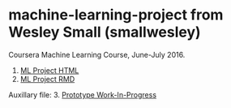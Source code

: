 # machine-learning-project from Wesley Small (smallwesley)

Coursera Machine Learning Course, June-July 2016.

1. [ML Project HTML](ml_project.html)
2. [ML Project RMD](ml_project.Rmd)

Auxillary file:
3. [Prototype Work-In-Progress](ml_project_prototype_wip.R)
